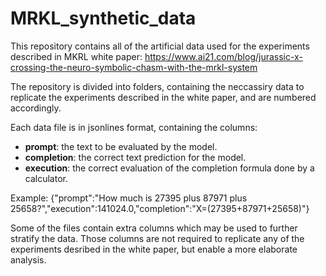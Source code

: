 # MRKL_synthetic_data
This repository contains all of the artificial data used for the experiments described in MKRL white paper:
https://www.ai21.com/blog/jurassic-x-crossing-the-neuro-symbolic-chasm-with-the-mrkl-system

The repository is divided into folders, containing the neccassiry data to replicate the experiments described in the white paper, and are numbered accordingly.

Each data file is in jsonlines format, containing the columns: 
- **prompt**: the text to be evaluated by the model.
- **completion**: the correct text prediction for the model.
- **execution**: the correct evaluation of the completion formula done by a calculator.

Example:
{"prompt":"How much is 27395 plus 87971 plus 25658?","execution":141024.0,"completion":"X=(27395+87971+25658)"}

Some of the files contain extra columns which may be used to further stratify the data. Those columns are not required to replicate any of the experiments desribed in the white paper, but enable a more elaborate analysis.
